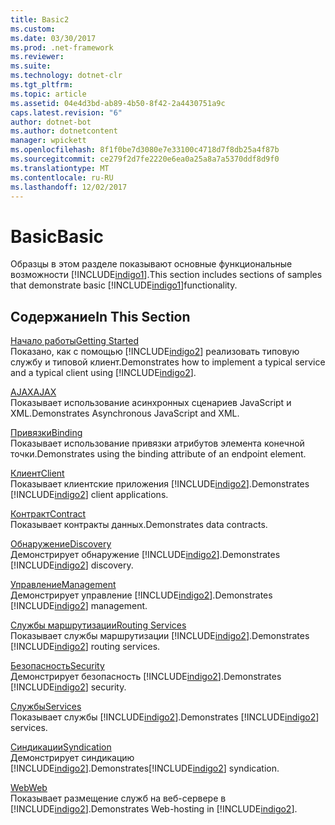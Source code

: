 ```yaml
---
title: Basic2
ms.custom: 
ms.date: 03/30/2017
ms.prod: .net-framework
ms.reviewer: 
ms.suite: 
ms.technology: dotnet-clr
ms.tgt_pltfrm: 
ms.topic: article
ms.assetid: 04e4d3bd-ab89-4b50-8f42-2a4430751a9c
caps.latest.revision: "6"
author: dotnet-bot
ms.author: dotnetcontent
manager: wpickett
ms.openlocfilehash: 8f1f0be7d3080e7e33100c4718d7f8db25a4f87b
ms.sourcegitcommit: ce279f2d7fe2220e6ea0a25a8a7a5370ddf8d9f0
ms.translationtype: MT
ms.contentlocale: ru-RU
ms.lasthandoff: 12/02/2017
---
```

# <a name="basic"></a><span data-ttu-id="09ee0-102">Basic</span><span class="sxs-lookup"><span data-stu-id="09ee0-102">Basic</span></span>
<span data-ttu-id="09ee0-103">Образцы в этом разделе показывают основные функциональные возможности [!INCLUDE[indigo1](../../../../includes/indigo1-md.md)].</span><span class="sxs-lookup"><span data-stu-id="09ee0-103">This section includes sections of samples that demonstrate basic [!INCLUDE[indigo1](../../../../includes/indigo1-md.md)]functionality.</span></span>  
  
## <a name="in-this-section"></a><span data-ttu-id="09ee0-104">Содержание</span><span class="sxs-lookup"><span data-stu-id="09ee0-104">In This Section</span></span>  
 [<span data-ttu-id="09ee0-105">Начало работы</span><span class="sxs-lookup"><span data-stu-id="09ee0-105">Getting Started</span></span>](../../../../docs/framework/wcf/samples/getting-started-sample.md)  
 <span data-ttu-id="09ee0-106">Показано, как с помощью [!INCLUDE[indigo2](../../../../includes/indigo2-md.md)] реализовать типовую службу и типовой клиент.</span><span class="sxs-lookup"><span data-stu-id="09ee0-106">Demonstrates how to implement a typical service and a typical client using [!INCLUDE[indigo2](../../../../includes/indigo2-md.md)].</span></span>  
  
 [<span data-ttu-id="09ee0-107">AJAX</span><span class="sxs-lookup"><span data-stu-id="09ee0-107">AJAX</span></span>](../../../../docs/framework/wcf/samples/ajax.md)  
 <span data-ttu-id="09ee0-108">Показывает использование асинхронных сценариев JavaScript и XML.</span><span class="sxs-lookup"><span data-stu-id="09ee0-108">Demonstrates Asynchronous JavaScript and XML.</span></span>  
  
 [<span data-ttu-id="09ee0-109">Привязки</span><span class="sxs-lookup"><span data-stu-id="09ee0-109">Binding</span></span>](../../../../docs/framework/wcf/samples/binding.md)  
 <span data-ttu-id="09ee0-110">Показывает использование привязки атрибутов элемента конечной точки.</span><span class="sxs-lookup"><span data-stu-id="09ee0-110">Demonstrates using the binding attribute of an endpoint element.</span></span>  
  
 [<span data-ttu-id="09ee0-111">Клиент</span><span class="sxs-lookup"><span data-stu-id="09ee0-111">Client</span></span>](../../../../docs/framework/wcf/samples/client.md)  
 <span data-ttu-id="09ee0-112">Показывает клиентские приложения [!INCLUDE[indigo2](../../../../includes/indigo2-md.md)].</span><span class="sxs-lookup"><span data-stu-id="09ee0-112">Demonstrates [!INCLUDE[indigo2](../../../../includes/indigo2-md.md)] client applications.</span></span>  
  
 [<span data-ttu-id="09ee0-113">Контракт</span><span class="sxs-lookup"><span data-stu-id="09ee0-113">Contract</span></span>](../../../../docs/framework/wcf/samples/contract.md)  
 <span data-ttu-id="09ee0-114">Показывает контракты данных.</span><span class="sxs-lookup"><span data-stu-id="09ee0-114">Demonstrates data contracts.</span></span>  
  
 [<span data-ttu-id="09ee0-115">Обнаружение</span><span class="sxs-lookup"><span data-stu-id="09ee0-115">Discovery</span></span>](../../../../docs/framework/wcf/samples/discovery-samples.md)  
 <span data-ttu-id="09ee0-116">Демонстрирует обнаружение [!INCLUDE[indigo2](../../../../includes/indigo2-md.md)].</span><span class="sxs-lookup"><span data-stu-id="09ee0-116">Demonstrates [!INCLUDE[indigo2](../../../../includes/indigo2-md.md)] discovery.</span></span>  
  
 [<span data-ttu-id="09ee0-117">Управление</span><span class="sxs-lookup"><span data-stu-id="09ee0-117">Management</span></span>](../../../../docs/framework/wcf/samples/management.md)  
 <span data-ttu-id="09ee0-118">Демонстрирует управление [!INCLUDE[indigo2](../../../../includes/indigo2-md.md)].</span><span class="sxs-lookup"><span data-stu-id="09ee0-118">Demonstrates [!INCLUDE[indigo2](../../../../includes/indigo2-md.md)] management.</span></span>  
  
 [<span data-ttu-id="09ee0-119">Службы маршрутизации</span><span class="sxs-lookup"><span data-stu-id="09ee0-119">Routing Services</span></span>](../../../../docs/framework/wcf/samples/routing-services.md)  
 <span data-ttu-id="09ee0-120">Показывает службы маршрутизации [!INCLUDE[indigo2](../../../../includes/indigo2-md.md)].</span><span class="sxs-lookup"><span data-stu-id="09ee0-120">Demonstrates [!INCLUDE[indigo2](../../../../includes/indigo2-md.md)] routing services.</span></span>  
  
 [<span data-ttu-id="09ee0-121">Безопасность</span><span class="sxs-lookup"><span data-stu-id="09ee0-121">Security</span></span>](../../../../docs/framework/wcf/samples/security-in-wcf.md)  
 <span data-ttu-id="09ee0-122">Демонстрирует безопасность [!INCLUDE[indigo2](../../../../includes/indigo2-md.md)].</span><span class="sxs-lookup"><span data-stu-id="09ee0-122">Demonstrates [!INCLUDE[indigo2](../../../../includes/indigo2-md.md)] security.</span></span>  
  
 [<span data-ttu-id="09ee0-123">Службы</span><span class="sxs-lookup"><span data-stu-id="09ee0-123">Services</span></span>](../../../../docs/framework/wcf/samples/services.md)  
 <span data-ttu-id="09ee0-124">Показывает службы [!INCLUDE[indigo2](../../../../includes/indigo2-md.md)].</span><span class="sxs-lookup"><span data-stu-id="09ee0-124">Demonstrates [!INCLUDE[indigo2](../../../../includes/indigo2-md.md)] services.</span></span>  
  
 [<span data-ttu-id="09ee0-125">Синдикации</span><span class="sxs-lookup"><span data-stu-id="09ee0-125">Syndication</span></span>](../../../../docs/framework/wcf/samples/syndication.md)  
 <span data-ttu-id="09ee0-126">Демонстрирует синдикацию [!INCLUDE[indigo2](../../../../includes/indigo2-md.md)].</span><span class="sxs-lookup"><span data-stu-id="09ee0-126">Demonstrates[!INCLUDE[indigo2](../../../../includes/indigo2-md.md)] syndication.</span></span>  
  
 [<span data-ttu-id="09ee0-127">Web</span><span class="sxs-lookup"><span data-stu-id="09ee0-127">Web</span></span>](../../../../docs/framework/wcf/samples/web.md)  
 <span data-ttu-id="09ee0-128">Показывает размещение служб на веб-сервере в [!INCLUDE[indigo2](../../../../includes/indigo2-md.md)].</span><span class="sxs-lookup"><span data-stu-id="09ee0-128">Demonstrates Web-hosting in [!INCLUDE[indigo2](../../../../includes/indigo2-md.md)].</span></span>
